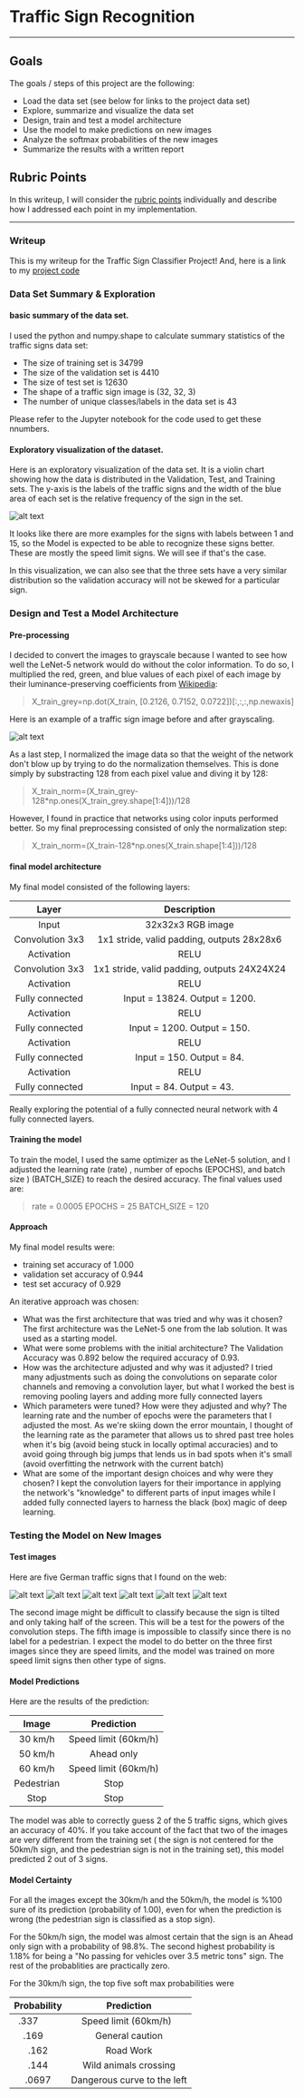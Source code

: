 # **Traffic Sign Recognition** 

---

## Goals

The goals / steps of this project are the following:
* Load the data set (see below for links to the project data set)
* Explore, summarize and visualize the data set
* Design, train and test a model architecture
* Use the model to make predictions on new images
* Analyze the softmax probabilities of the new images
* Summarize the results with a written report


[//]: # (Image References)

[image1]: ./images/violin_set.png "Visualization"
[image2]: ./images/greyscale_prepro.png "Grayscaling"
[image3]: ./images/30.png "Traffic Sign 0"
[image4]: ./images/50.png "Traffic Sign 1"
[image5]: ./images/60.png "Traffic Sign 2"
[image6]: ./images/oneway.png "Traffic Sign 3"
[image7]: ./images/pedestrian.png "Traffic Sign 4"
[image8]: ./images/stop.png "Traffic Sign 5"

## Rubric Points
In this writeup, I will consider the [rubric points](https://review.udacity.com/#!/rubrics/481/view) individually and describe how I addressed each point in my implementation.  

---
### Writeup

This is my writeup for the Traffic Sign Classifier Project! And, here is a link to my [project code](https://github.com/yeseen/CarND-Traffic-Sign-Classifier-Project/Traffic_Sign_Classifier.ipynb)

### Data Set Summary & Exploration

#### basic summary of the data set.
I used the python and numpy.shape to calculate summary statistics of the traffic signs data set:

* The size of training set is 34799
* The size of the validation set is 4410
* The size of test set is 12630
* The shape of a traffic sign image is (32, 32, 3)
* The number of unique classes/labels in the data set is 43

Please refer to the Jupyter notebook for the code used to get these nnumbers.

#### Exploratory visualization of the dataset.

Here is an exploratory visualization of the data set. It is a violin chart showing how the data is distributed in the Validation, Test, and Training sets. The y-axis is the labels of the traffic signs and the width of the blue area of each set is the relative frequency of the sign in the set. 

![alt text][image1]

It looks like there are more examples for the signs with labels between 1 and 15, so the Model is expected to be able to recognize these signs better. These are mostly the speed limit signs. We will see if that's the case.

In this visualization, we can also see that the three sets have a very similar distribution so the validation accuracy will not be skewed for a particular sign. 

### Design and Test a Model Architecture

#### Pre-processing
I decided to convert the images to grayscale because I wanted to see how well the LeNet-5 network would do without the color information. To do so, I multiplied the red, green, and blue values of each pixel of each image by their luminance-preserving coefficients from [Wikipedia](https://en.wikipedia.org/wiki/Grayscale#Converting_color_to_grayscale):
>  X_train_grey=np.dot(X_train, [0.2126, 0.7152, 0.0722])[:,:,:,np.newaxis]

Here is an example of a traffic sign image before and after grayscaling.

![alt text][image2]

As a last step, I normalized the image data so that the weight of the network don't blow up by trying to do the normalization themselves. This is done simply by substracting 128 from each pixel value and diving it by 128:
> X_train_norm=(X_train_grey-128*np.ones(X_train_grey.shape[1:4]))/128

However, I found in practice that networks using color inputs performed better. So my final preprocessing consisted of only the normalization step:
> X_train_norm=(X_train-128*np.ones(X_train.shape[1:4]))/128


#### final model architecture

My final model consisted of the following layers:

| Layer         		|     Description	        					| 
|:---------------------:|:---------------------------------------------:| 
| Input         		| 32x32x3 RGB image   							| 
| Convolution 3x3     	| 1x1 stride, valid padding, outputs 28x28x6 	|
| Activation					|				RELU				|
| Convolution 3x3	    | 1x1 stride, valid padding, outputs 24X24X24      									|
| Activation					|					RELU					|
| Fully connected		| Input = 13824. Output = 1200.       									|
| Activation					|					RELU					|
| Fully connected		| Input = 1200. Output = 150.       									|
| Activation					|					RELU					|
| Fully connected		| Input = 150. Output = 84.       									|
| Activation					|					RELU					|
| Fully connected		| Input = 84. Output = 43.       									|

Really exploring the potential of a fully connected neural network with 4 fully connected layers.
 

#### Training the model

To train the model, I used the same optimizer as the LeNet-5 solution, and I adjusted the learning rate (rate) , number of epochs (EPOCHS), and batch size ) (BATCH_SIZE) to reach the desired accuracy. The final values used are:
> rate = 0.0005
> EPOCHS = 25
> BATCH_SIZE = 120

#### Approach

My final model results were:
* training set accuracy of 1.000
* validation set accuracy of 0.944 
* test set accuracy of 0.929

An iterative approach was chosen:
* What was the first architecture that was tried and why was it chosen?
The first architecture was the LeNet-5 one from the lab solution. It was used as a starting model.
* What were some problems with the initial architecture?
The Validation Accuracy was 0.892 below the required accuracy of 0.93.
* How was the architecture adjusted and why was it adjusted? 
I tried many adjustments such as doing the convolutions on separate color channels and removing a convolution layer, but what I worked the best is removing pooling layers and adding more fully connected layers
* Which parameters were tuned? How were they adjusted and why?
The learning rate and the number of epochs were the parameters that I adjusted the most. As we're skiing down the error mountain, I thought of the learning rate as the parameter that allows us to shred past tree holes when it's big (avoid being stuck in locally optimal accuracies) and to avoid going through big jumps that lends us in bad spots when it's small (avoid overfitting the netrwork with the current batch)
* What are some of the important design choices and why were they chosen? 
I kept the convolution layers for their importance in applying the network's "knowledge" to different parts of input images while I added fully connected layers to harness the black (box) magic of deep learning.


### Testing the Model on New Images

#### Test images

Here are five German traffic signs that I found on the web:

![alt text][image3] ![alt text][image4] ![alt text][image5] ![alt text][image6] 
![alt text][image7] ![alt text][image8]

The second image might be difficult to classify because the sign is tilted and only taking half of the screen. This will be a test for the powers of the convolution steps. The fifth image is impossible to classify since there is no label for a pedestrian. I expect the model to do better on the three first images since they are speed limits, and the model was trained on more speed limit signs then other type of signs.

#### Model Predictions

Here are the results of the prediction:

| Image			        |     Prediction	        					| 
|:---------------------:|:---------------------------------------------:| 
| 30 km/h      		| Speed limit (60km/h)   									| 
| 50 km/h   			| Ahead only										|
| 60 km/h		| Speed limit (60km/h)											|
| Pedestrian		| 	Stop     							|
| Stop		| 	Stop      							|


The model was able to correctly guess 2 of the 5 traffic signs, which gives an accuracy of 40%. If you take account of the fact that two of the images are very different from the training set ( the sign is not centered for the 50km/h sign, and the pedestrian sign is not in the training set), this model predicted 2 out of 3 signs. 

#### Model Certainty 

For all the images except the 30km/h and the 50km/h, the model is %100 sure of its prediction (probability of 1.00), even for when the prediction is wrong (the pedestrian sign is classified as a stop sign). 

For the 50km/h sign, the model was almost certain that the sign is an Ahead only sign with a probability of 98.8%. The second highest probability is 1.18% for being a "No passing for vehicles over 3.5 metric tons" sign. The rest of the probablities are practically zero.

For the 30km/h sign, the top five soft max probabilities were

| Probability         	|     Prediction	        					| 
|:---------------------:|:---------------------------------------------:| 
| .337         			| Speed limit (60km/h)   									| 
| .169     				| General caution 										|
| .162	| 		Road Work							|
| .144	      			| 			Wild animals crossing 		 				|
| .0697				    | Dangerous curve to the left      							|


